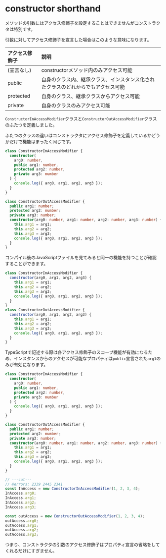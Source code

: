 # constructor shorthand

メソッドの引数にはアクセス修飾子を設定することはできませんがコンストラクタは特別です。

引数に対してアクセス修飾子を宣言した場合はこのような意味になります。

| アクセス修飾子 | 説明                                                                             |
| :------------- | :------------------------------------------------------------------------------- |
| (宣言なし)     | constructorメソッド内のみアクセス可能                                            |
| public         | 自身のクラス内、継承クラス、インスタンス化されたクラスのどれからでもアクセス可能 |
| protected      | 自身のクラス、継承クラスからアクセス可能                                         |
| private        | 自身のクラスのみアクセス可能                                                     |

`ConstructorInAccessModifier`クラスと`ConstructorOutAccessModifier`クラスのふたつを定義しました。

ふたつのクラスの違いはコンストラクタにアクセス修飾子を定義しているかどうかだけで機能はまったく同じです。

```ts title="example.ts" twoslash
class ConstructorInAccessModifier {
  constructor(
    arg0: number,
    public arg1: number,
    protected arg2: number,
    private arg3: number
  ) {
    console.log({ arg0, arg1, arg2, arg3 });
  }
}

class ConstructorOutAccessModifier {
  public arg1: number;
  protected arg2: number;
  private arg3: number;
  constructor(arg0: number, arg1: number, arg2: number, arg3: number) {
    this.arg1 = arg1;
    this.arg2 = arg2;
    this.arg3 = arg3;
    console.log({ arg0, arg1, arg2, arg3 });
  }
}
```

コンパイル後のJavaScriptファイルを見てみると同一の機能を持つことが確認することができます。

```js title="example.js" twoslash
class ConstructorInAccessModifier {
  constructor(arg0, arg1, arg2, arg3) {
    this.arg1 = arg1;
    this.arg2 = arg2;
    this.arg3 = arg3;
    console.log({ arg0, arg1, arg2, arg3 });
  }
}
class ConstructorOutAccessModifier {
  constructor(arg0, arg1, arg2, arg3) {
    this.arg1 = arg1;
    this.arg2 = arg2;
    this.arg3 = arg3;
    console.log({ arg0, arg1, arg2, arg3 });
  }
}
```

TypeScriptで記述する際は各アクセス修飾子のスコープ機能が有効になるため、インスタンスからのアクセスが可能なプロパティは`public`宣言された`arg1`のみが有効になります。

```ts title="example.ts" twoslash
class ConstructorInAccessModifier {
  constructor(
    arg0: number,
    public arg1: number,
    protected arg2: number,
    private arg3: number
  ) {
    console.log({ arg0, arg1, arg2, arg3 });
  }
}

class ConstructorOutAccessModifier {
  public arg1: number;
  protected arg2: number;
  private arg3: number;
  constructor(arg0: number, arg1: number, arg2: number, arg3: number) {
    this.arg1 = arg1;
    this.arg2 = arg2;
    this.arg3 = arg3;
    console.log({ arg0, arg1, arg2, arg3 });
  }
}

// ---cut---
// @errors: 2339 2445 2341
const InAccess = new ConstructorInAccessModifier(1, 2, 3, 4);
InAccess.arg0;
InAccess.arg1;
InAccess.arg2;
InAccess.arg3;

const outAccess = new ConstructorOutAccessModifier(1, 2, 3, 4);
outAccess.arg0;
outAccess.arg1;
outAccess.arg2;
outAccess.arg3;
```

つまり、コンストラクタの引数のアクセス修飾子はプロパティ宣言の省略をしてくれるだけにすぎません。

